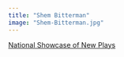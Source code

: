 ```yaml
---
title: "Shem Bitterman"
image: "Shem-Bitterman.jpg"
---
```


[National Showcase of New Plays](/programs/national-showcase-of-new-plays)
